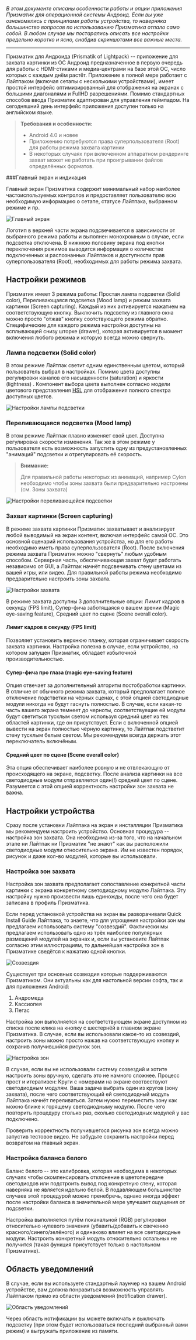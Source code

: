 
*В этом документе описаны особенности работы и опции приложения Призматик для операционной системы Андроид. Если вы уже ознакомились с принципами работы устройства, то наверняка большинство вопросов по использованию Призматика отпало само собой. В любом случае мы постарались описать все настройки предельно коротко и ясно, снабдив скриншотами все важные места.*

----------------------

Призматик для Андроида (Prismatik of Lightpack) -- приложение для захвата картинки из ОС Андроид предназначенное в первую очередь для работы с HDMI-стиками и медиа-центрами на базе этой ОС, число которых с каждым днём растёт. Приложение в полной мере работает с Лайтпаком (включая сетапы с несколькими устройствами), имеет простой интерфейс оптимизированный для отображения на экранах с большими диагоналями и FullHD разрешениями. Помимо стандартных способов ввода Призматик адаптирован для управления геймпадом. На сегодняшний день интерфейс приложения доступен только на английском языке.
> **Требования и особенности:**
> 
> - Android 4.0 и новее
> - Приложению потребуются права суперпользователя (Root) для работы режима захвата картинки
> - В некоторых случаях при включенном аппаратном рендеринге захват может не работать при проигрывании файлов определённых форматов.

###Главный экран и индикация

Главный экран Призматика содержит минимальный набор наиболее частоиспользуемых контролов и предоставляет пользователю всю необходимую информацию о сетапе, статусе Лайтпака, выбранном режиме и пр.

![Главный экран][1]

Логотип в верхней части экрана подсвечивается в зависимости от выбранного режима работы и выполнен монохромным в случае, если подсветка отключена. В нижнюю половину экрана под кнопки переключения режимов выводится информация о количестве подключенных и распознанных Лайтпаков и доступности прав суперпользователя (Root), необходимых для работы режима захвата.

Настройки режимов
------------------------
Призматик имеет 3 режима работы: Простая лампа подсветки (Solid color), Переливающаяся подсветка (Mood lamp) и режим захвата картинки (Screen capturing). Каждый из них активируется нажатием на соответствующую кнопку. Выключить подсветку из главного окна можно просто "отжав" кнопку соотствующего режима обратно. Специфические для каждого режима настройки доступны на всплывающей снизу шторке (drawer), которая активируется в момент включения любого режима и которую всегда можно свернуть.

### Лампа подсветки (Solid color)
В этом режиме Лайтпак светит одним единственным цветом, который пользователь выбрал в настройках. Помимо цвета доступны регулировки каналов его насыщенности (saturation) и яркости (lightness) . Компонент выбора цвета выполнен согласно модели цветового представления [HSL][2] для отображения полного спектра доступных цветов.

![Настройки лампы подсветки][3]

### Переливающаяся подсветка (Mood lamp)
В этом режиме Лайтпак плавно изменяет свой цвет. Доступна регулировка скорости изменения. Так же в этом режиме у пользователя есть возможность запустить одну из предустановленных "анимаций" подсветки и отрегулировать её скорость.
> **Внимание:**
> 
> Для правильной работы некоторых из анимаций, например Cylon необходимо чтобы зоны захвата были предварительно настроены (см. Зоны захвата)

![Настройки переливающейся подсветки][4]

### Захват картинки (Screen capturing)
В режиме захвата картинки Призматик захватывает и анализирует любой выводимый на экран контент, включая интерфейс самой ОС. Это основной сценарий использования устройства, но для его работы необходимо иметь права суперпользователя (Root). После включения режима захвата  Призматик можно "свернуть" любым удобным способом. Серверная часть, обеспечивающая захват будет работать независимо от GUI, а Лайтпак начнёт подсвечивать стену цветами из вашей игры, или видео. Для правильной работы режима необходимо предварительно настроить зоны захвата.

![Настройки захвата][5]

В режиме захвата доступны 3 дополнительные опции: Лимит кадров в секунду (FPS limit), Супер-фича заботящаяся о вашем зрении (Magic eye-saving feature), Средний цвет по сцене (Scene overall color).

#### Лимит кадров в секунду (FPS limit)
Позволяет установить верхнюю планку, которая ограничивает скорость захвата картинки. Настройка полезна в случае, если устройство, на котором запущен Призматик, обладает избыточной производительностью.

#### Супер-фича про глаза (magic eye-saving feature)
Опция отвечает за дополнительный алгоритм постобработки картинки. В отличие от обычного режима захвата, который предполагает полное отключение подстветки на чёрных сценах, с этой опцией светодиодные модули никогда не будут гаснуть полностью. В случае, если какая-то часть вашего экрана темнеет до черноты, соответствуещие ей модули будут светиться тусклым светом используя средний цвет из тех областей картинки, где он присутствует. Если с включенной опцией вывести на экран полностью чёрную картинку, то Лайтпак подстветит стену тусклым белым светом. Мы рекомендуем всегда держать этот переключатель включёным.

#### Средний цвет по сцене (Scene overall color)
Эта опция обеспечивает наиболее ровную и не отвлекающую от происходящего на экране, подсветку. После анализа картинки на все светодиодные модули отправляется один(!) средний цвет по сцене. Разумеется с этой опцией корректность настройки зон захвата не важна.

Настройки устройства
---------------------
Сразу после установки Лайтпака на экран и инсталляции Призматика мы рекомендуем настроить устройство. Основная процедура -- настройка зон захвата. Она необходима из-за того, что на начальном этапе ни Лайтпак ни Призматик "не знают" как вы расположили светодиодные модули относительно экрана. Им не известен порядок, рисунок и даже кол-во модулей, которые вы использовали. 

### Настройка зон захвата

Настройка зон захвата предполагает сопоставление конкретной части картинки с экрана конкретному светодиодному модулю Лайтпака. Эту настройку нужно произвести лишь единожды, после чего она будет записана в профиль Призматика.

Если перед установкой устройства на экран вы разворачивали Quick Install Guide Лайтпака, то знаете, что для упрощения настройки зон мы предлагаем использовать систему "созвездий". Фактически мы предлагаем использовать одно из трёх наиболее популярных размещений модулей на экранах и, если вы установите Лайтпак согласно этим иллюстрациям, то дальнейшая настройка зон в Призматике сведётся к нажатию одной кнопки.

![Созвездия][6]

Существует три основных созвездия которые поддерживаются Призматиком. Они актуальны как для настольной версии софта, так и для приложения Android:

1. Андромеда
2. Кассиопея
3. Пегас

Настройка зон выполняется на соответствующем экране доступном из списка после клика на кнопку с шестернёй в главном экране Призматика. В случае, если вы использовали какое-то из созвездий, настроить зоны можно просто нажав на соответствующую кнопку и сохранив получившийся рисунок зон.

![Настройка зон][7]

В случае, если вы не использовали систему созвездий и хотите настроить зоны вручную, сделать это не намного сложнее. Процесс прост и итеративен: Круги с номерами на экране соотвествуют светодиодным модулям. Ваша задача выбрать один из кругов (зону захвата), после чего соответствующий ей светодиодный модуль Лайтпака начнёт переливаться. Затем нужно переместить зону как можно ближе к горящему светодиодныму модулю. После чего повторить процедуру столько раз, сколько светодиодных модулей у вас подключено.

Проверить корректность получившегося рисунка зон всегда можно запустив тестовое видео. Не забудьте сохранить настройки перед возвратом на главный экран.

### Настройка баланса белого
Баланс белого -- это калибровка, которая необходима в некоторых случаях чтобы скомпенсировать отклонение в цветопередаче светодиодов или подстроить вывод под конкретную стену, которая наверняка не является идельно белой. В подавляющем большинстве случаев этой процедурой можно пренебречь, однако иногда эффект после настройки баланса в значительной мере улучшает ощущения от подсветки.

Настройка выполняется путём поканальной (RGB) регулировки относительно нулевого значения (убавить/добавить к свечению красного/синего/зелёного) и одинаково влияет на все светодиодные модули. Настроить конкретный модуль относительно остальных не получится (такая функция присутствует только в настольном Призматике).

Область уведомлений
-------------------
В случае, если вы используете стандартный лаунчер на вашем Android устройстве, вам должна понравиться возможность управлять Лайтпаком прямо из области уведомлений (notification drawer).

![Область уведомлений][8]

Через область нотификации вы можете включать и выключать подсветку (при этом будет использоваться последний выбранный вами режим) и выгружать приложение из памяти.

  [1]: http://store.pixelkit.ru/img/Prismatik/PA-main-en.jpg
  [2]: http://en.wikipedia.org/wiki/HSL_and_HSV
  [3]: http://store.pixelkit.ru/img/Prismatik/PA-solid-en.jpg
  [4]: http://store.pixelkit.ru/img/Prismatik/PA-mood-en.jpg
  [5]: http://store.pixelkit.ru/img/Prismatik/PA-grab-en.jpg
  [6]: http://store.pixelkit.ru/img/Prismatik/PA-const-en.jpg
  [7]: http://store.pixelkit.ru/img/Prismatik/PA-zones-en.jpg
  [8]: http://store.pixelkit.ru/img/Prismatik/PA-notif-en.jpg
